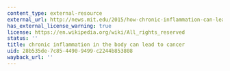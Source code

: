 ```yaml
---
content_type: external-resource
external_url: http://news.mit.edu/2015/how-chronic-inflammation-can-lead-to-cancer-0807
has_external_license_warning: true
license: https://en.wikipedia.org/wiki/All_rights_reserved
status: ''
title: chronic inflammation in the body can lead to cancer
uid: 28b535de-7c85-4490-9499-c2244b853808
wayback_url: ''
---
```

